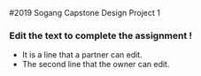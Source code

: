 #2019 Sogang Capstone Design Project 1
### Edit the text to complete the assignment !
- It is a line that a partner can edit.
- The second line that the owner can edit.